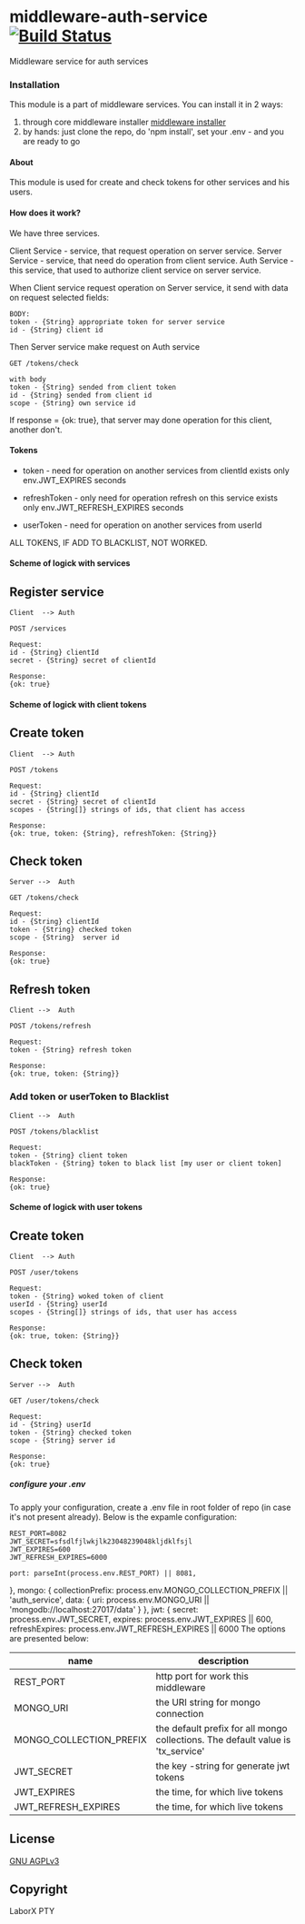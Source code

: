 # middleware-auth-service [![Build Status](https://travis-ci.org/ChronoBank/middleware-auth-service.svg?branch=master)](https://travis-ci.org/ChronoBank/middleware-auth-service)

Middleware service for auth services

### Installation

This module is a part of middleware services. You can install it in 2 ways:

1) through core middleware installer  [middleware installer](https://github.com/ChronoBank/middleware)
2) by hands: just clone the repo, do 'npm install', set your .env - and you are ready to go


#### About
This module is used for create and check tokens for other services and his users.


#### How does it work?


We have three services.

Client Service - service, that request operation on server service.
Server Service - service, that need do operation from client service.
Auth Service - this service, that used to authorize client service on server service.


When Client service request operation on Server service, 
it send with data on request selected fields:
```
BODY:
token - {String} appropriate token for server service
id - {String} client id
```

Then Server service make request on Auth service
```
GET /tokens/check

with body
token - {String} sended from client token
id - {String} sended from client id
scope - {String} own service id 
```
If response = {ok: true}, that server may done operation for this client, another don't.

#### Tokens

- token - need for operation on another services from clientId
exists only env.JWT_EXPIRES seconds

- refreshToken - only need for operation refresh on this service
exists only env.JWT_REFRESH_EXPIRES seconds

- userToken - need for operation on another services from userId

ALL TOKENS, IF ADD TO BLACKLIST, NOT WORKED.


#### Scheme of logick with services


## Register service
```
Client  --> Auth

POST /services

Request:
id - {String} clientId
secret - {String} secret of clientId

Response:
{ok: true}
```

#### Scheme of logick with client tokens

## Create token

```
Client  --> Auth

POST /tokens

Request:
id - {String} clientId
secret - {String} secret of clientId
scopes - {String[]} strings of ids, that client has access

Response:
{ok: true, token: {String}, refreshToken: {String}}
```
## Check token

```
Server -->  Auth

GET /tokens/check

Request:
id - {String} clientId
token - {String} checked token
scope - {String}  server id

Response:
{ok: true}
```

## Refresh token

```
Client -->  Auth

POST /tokens/refresh

Request:
token - {String} refresh token

Response:
{ok: true, token: {String}}
```


### Add token or userToken to Blacklist

```
Client -->  Auth

POST /tokens/blacklist

Request:
token - {String} client token
blackToken - {String} token to black list [my user or client token] 

Response:
{ok: true}
```

#### Scheme of logick with user tokens

## Create token

```
Client  --> Auth

POST /user/tokens

Request:
token - {String} woked token of client
userId - {String} userId
scopes - {String[]} strings of ids, that user has access

Response:
{ok: true, token: {String}}
```
## Check token

```
Server -->  Auth

GET /user/tokens/check

Request:
id - {String} userId
token - {String} checked token
scope - {String} server id

Response:
{ok: true}
```

##### сonfigure your .env

To apply your configuration, create a .env file in root folder of repo (in case it's not present already).
Below is the expamle configuration:

```
REST_PORT=8082
JWT_SECRET=sfsdlfjlwkjlk23048239048kljdklfsjl
JWT_EXPIRES=600
JWT_REFRESH_EXPIRES=6000
```


    port: parseInt(process.env.REST_PORT) || 8081,
  },
  mongo: {
    collectionPrefix: process.env.MONGO_COLLECTION_PREFIX || 'auth_service',
    data: { uri: process.env.MONGO_URI || 'mongodb://localhost:27017/data' }
  },
  jwt: {
    secret: process.env.JWT_SECRET,
    expires: process.env.JWT_EXPIRES || 600,
    refreshExpires: process.env.JWT_REFRESH_EXPIRES || 6000
The options are presented below:

| name | description|
| ------ | ------ |
| REST_PORT   | http port for work this middleware
| MONGO_URI   | the URI string for mongo connection
| MONGO_COLLECTION_PREFIX   | the default prefix for all mongo collections. The default value is 'tx_service'
| JWT_SECRET | the key -string for generate jwt tokens
| JWT_EXPIRES | the time, for which live tokens | default = 600c
| JWT_REFRESH_EXPIRES | the time, for which live tokens | default = 6000c


License
----
 [GNU AGPLv3](LICENSE)


Copyright
----
LaborX PTY

